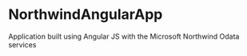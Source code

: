 NorthwindAngularApp
===================

Application built using Angular JS with the Microsoft Northwind Odata services
